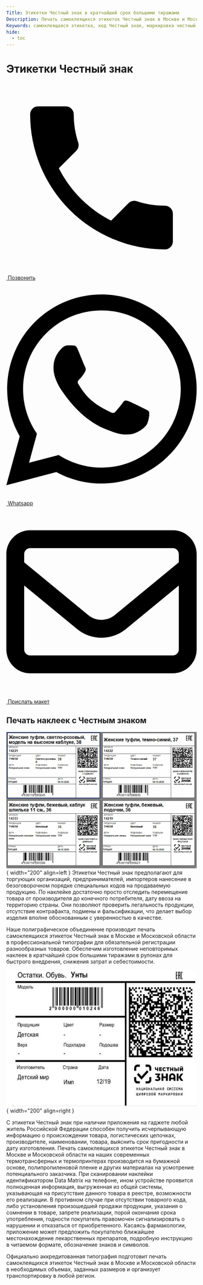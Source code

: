```yaml
---
Title: Этикетки Честный знак в кратчайший срок большими тиражами
Description: Печать самоклеящихся этикеток Честный знак в Москве и Московской области в типографии для регистрации разнообразных товаров.
Keywords: самоклеящаяся этикетка, код Честный знак, маркировка честный знак, печать кодов, продукция, товар, система честный знак, печать этикеток, Москва, Московская область
hide:
  - toc
---
```


# Этикетки Честный знак
<div class="btn-container">
  <div class="button-item"><a href="tel:+79103331155" class="btn btn-primary phone_btn"><span class="twemoji"><svg xmlns="http://www.w3.org/2000/svg" viewBox="0 0 24 24"><path d="M6.62 10.79c1.44 2.83 3.76 5.15 6.59 6.59l2.2-2.2c.28-.28.67-.36 1.02-.25 1.12.37 2.32.57 3.57.57a1 1 0 0 1 1 1V20a1 1 0 0 1-1 1A17 17 0 0 1 3 4a1 1 0 0 1 1-1h3.5a1 1 0 0 1 1 1c0 1.25.2 2.45.57 3.57.11.35.03.74-.25 1.02l-2.2 2.2Z"></path></svg></span>&nbsp;Позвонить</a></div>

  <div class="button-item"><a href="https://wa.me/79103331155" class="btn btn-primary whatsapp_btn"><span class="twemoji"><svg xmlns="http://www.w3.org/2000/svg" viewBox="0 0 448 512"><path d="M380.9 97.1C339 55.1 283.2 32 223.9 32c-122.4 0-222 99.6-222 222 0 39.1 10.2 77.3 29.6 111L0 480l117.7-30.9c32.4 17.7 68.9 27 106.1 27h.1c122.3 0 224.1-99.6 224.1-222 0-59.3-25.2-115-67.1-157zm-157 341.6c-33.2 0-65.7-8.9-94-25.7l-6.7-4-69.8 18.3L72 359.2l-4.4-7c-18.5-29.4-28.2-63.3-28.2-98.2 0-101.7 82.8-184.5 184.6-184.5 49.3 0 95.6 19.2 130.4 54.1 34.8 34.9 56.2 81.2 56.1 130.5 0 101.8-84.9 184.6-186.6 184.6zm101.2-138.2c-5.5-2.8-32.8-16.2-37.9-18-5.1-1.9-8.8-2.8-12.5 2.8-3.7 5.6-14.3 18-17.6 21.8-3.2 3.7-6.5 4.2-12 1.4-32.6-16.3-54-29.1-75.5-66-5.7-9.8 5.7-9.1 16.3-30.3 1.8-3.7 .9-6.9-.5-9.7-1.4-2.8-12.5-30.1-17.1-41.2-4.5-10.8-9.1-9.3-12.5-9.5-3.2-.2-6.9-.2-10.6-.2-3.7 0-9.7 1.4-14.8 6.9-5.1 5.6-19.4 19-19.4 46.3 0 27.3 19.9 53.7 22.6 57.4 2.8 3.7 39.1 59.7 94.8 83.8 35.2 15.2 49 16.5 66.6 13.9 10.7-1.6 32.8-13.4 37.4-26.4 4.6-13 4.6-24.1 3.2-26.4-1.3-2.5-5-3.9-10.5-6.6z"/></svg></span>&nbsp;Whatsapp</a></div>

  <div class="button-item"><a href="tel:+79103331155" class="btn btn-primary send_btn"><span class="twemoji"><svg xmlns="http://www.w3.org/2000/svg" viewBox="0 0 512 512"><path d="M64 112c-8.8 0-16 7.2-16 16l0 22.1L220.5 291.7c20.7 17 50.4 17 71.1 0L464 150.1l0-22.1c0-8.8-7.2-16-16-16L64 112zM48 212.2L48 384c0 8.8 7.2 16 16 16l384 0c8.8 0 16-7.2 16-16l0-171.8L322 328.8c-38.4 31.5-93.7 31.5-132 0L48 212.2zM0 128C0 92.7 28.7 64 64 64l384 0c35.3 0 64 28.7 64 64l0 256c0 35.3-28.7 64-64 64L64 448c-35.3 0-64-28.7-64-64L0 128z"/></svg></span>&nbsp;Прислать макет</a></div>

</div>

## Печать наклеек с Честным знаком
![Стикер честный знак](../type_of_production/img/13.jpg "Стикер честный знак"){ width="200" align=left } 
Этикетки Честный знак предполагают для торгующих организаций, предпринимателей, импортеров нанесение в безоговорочном порядке специальных кодов на продаваемую продукцию. По наклейке достаточно просто отследить перемещение товара от производителя до конечного потребителя, дату ввоза на территорию страны. Они позволяют проверить легальность продукции, отсутствие контрафакта, подмены и фальсификации, что делает выбор изделия вполне обоснованным с уверенностью в качестве.

Наше полиграфическое объединение производит печать самоклеящихся этикеток
Честный знак в Москве и Московской области в профессиональной типографии для
обязательной регистрации разнообразных товаров. Обеспечим изготовление
неповторимых наклеек в кратчайший срок большими тиражами в рулонах для
быстрого внедрения, снижения затрат и себестоимости.

![Маркировка товара](../type_of_production/img/14.jpg "Маркировка товара"){ width="200" align=right }

С этикетки Честный знак при наличии приложения на гаджете любой житель
Российской Федерации способен получить исчерпывающую информацию о
происхождении товара, логистических цепочках, производителе, наименовании,
товара, выяснить срок пригодности и дату изготовления. Печать самоклеящихся
этикеток Честный знак в Москве и Московской области на наших современных
термотрансферных и термопринтерах производится на бумажной основе,
полипропиленовой пленке и других материалах на усмотрение потенциального
заказчика. При сканировании наклейки идентификатором Data Matrix на телефоне,
ином устройстве проявится полноценная информация, выгруженная из общей
системы, указывающая на присутствие данного товара в реестре, возможности его
реализации. В противном случае при отсутствии товарного кода, либо установления
произошедшей продажи продукции, указания о сомнении в товаре, запрете
реализации, порой окончания срока употребления, годности покупатель правомочен
сигнализировать о нарушении и отказаться от приобретенного. Касаясь фармакологии,
приложение может предложить покупателю ближайшее местонахождение
лекарственных препаратов, подробную инструкцию в читаемом формате, обозначение
знаков и символов.


Официально аккредитованная типография подготовит печать самоклеящихся этикеток
Честный знак в Москве и Московской области в необходимых объемах, заданных
размеров и организует транспортировку в любой регион.